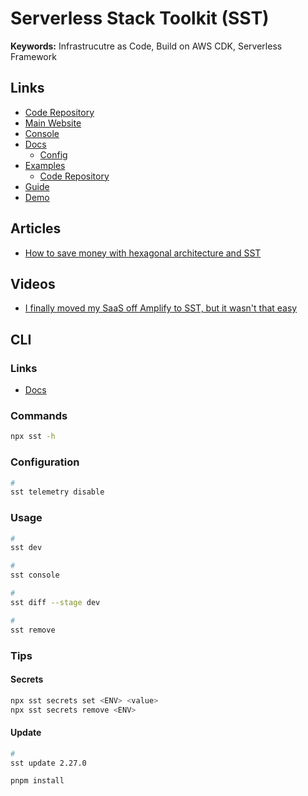 # Serverless Stack Toolkit (SST)

<!--
https://github.com/Swolebrain/billing

https://github.com/search?q=path%3Asst.config+content%3ASSTConfig+content%3Astacks%2Fauth&type=code&p=3
-->

**Keywords:** Infrastrucutre as Code, Build on AWS CDK, Serverless Framework

## Links

- [Code Repository](https://github.com/sst/sst)
- [Main Website](https://sst.dev)
- [Console](https://console.sst.dev)
- [Docs](https://docs.sst.dev)
  - [Config](https://docs.sst.dev/config)
- [Examples](https://sst.dev/examples/index.html)
  - [Code Repository](https://github.com/sst/sst/tree/master/examples)
- [Guide](https://sst.dev/guide.html)
- [Demo](https://demo.sst.dev)

<!--
https://old.console.sst.dev
-->

## Articles

- [How to save money with hexagonal architecture and SST](https://awstip.com/how-to-save-money-with-hexagonal-architecture-and-sst-eec065caaac)

## Videos

- [I finally moved my SaaS off Amplify to SST, but it wasn't that easy](https://youtube.com/watch?v=Szr5SNFBT3g)

<!--
https://www.youtube.com/watch?v=E547i_xPqrU&t=5s
https://www.youtube.com/watch?v=xgUpI_EnAQs
-->

<!--
https://dev.to/slsbytheodo/deploy-a-nextjs-app-for-free-on-aws-with-sst-3g28
https://dev.to/jolo/thoughts-about-sst-4j2e
-->

## CLI

### Links

- [Docs](https://docs.sst.dev/packages/sst)

### Commands

```sh
npx sst -h
```

### Configuration

```sh
#
sst telemetry disable
```

### Usage

```sh
#
sst dev

#
sst console

#
sst diff --stage dev

#
sst remove
```

<!--
sst build

sst deploy --stage dev
-->

### Tips

#### Secrets

```sh
npx sst secrets set <ENV> <value>
npx sst secrets remove <ENV>
```

#### Update

```sh
#
sst update 2.27.0

pnpm install
```
